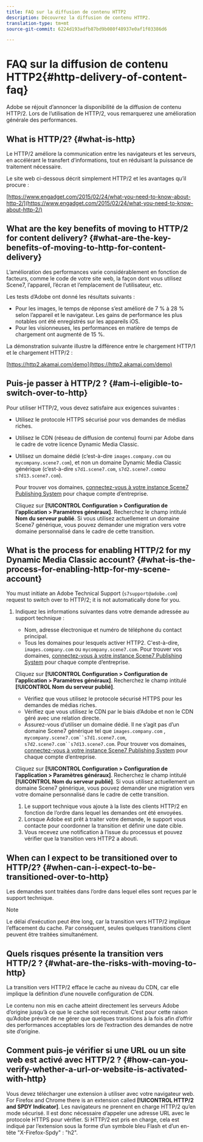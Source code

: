 ```yaml
---
title: FAQ sur la diffusion de contenu HTTP2
description: Découvrez la diffusion de contenu HTTP2.
translation-type: tm+mt
source-git-commit: 6224d193adfb87bd9b080f48937e0af1f03386d6

---
```



# FAQ sur la diffusion de contenu HTTP2{#http-delivery-of-content-faq}

Adobe se réjouit d’annoncer la disponibilité de la diffusion de contenu HTTP/2. Lors de l’utilisation de HTTP/2, vous remarquerez une amélioration générale des performances.

## What is HTTP/2? {#what-is-http}

Le HTTP/2 améliore la communication entre les navigateurs et les serveurs, en accélérant le transfert d’informations, tout en réduisant la puissance de traitement nécessaire.

Le site web ci-dessous décrit simplement HTTP/2 et les avantages qu’il procure :

[https://www.engadget.com/2015/02/24/what-you-need-to-know-about-http-2/](https://www.engadget.com/2015/02/24/what-you-need-to-know-about-http-2/)

## What are the key benefits of moving to HTTP/2 for content delivery? {#what-are-the-key-benefits-of-moving-to-http-for-content-delivery}

L’amélioration des performances varie considérablement en fonction de facteurs, comme le code de votre site web, la façon dont vous utilisez Scene7, l’appareil, l’écran et l’emplacement de l’utilisateur, etc.

Les tests d’Adobe ont donné les résultats suivants :

* Pour les images, le temps de réponse s’est amélioré de 7 % à 28 % selon l’appareil et le navigateur. Les gains de performance les plus notables ont été enregistrés sur les appareils iOS.
* Pour les visionneuses, les performances en matière de temps de chargement ont augmenté de 15 %.

La démonstration suivante illustre la différence entre le chargement HTTP/1 et le chargement HTTP/2 :

[https://http2.akamai.com/demo](https://http2.akamai.com/demo)

## Puis-je passer à HTTP/2 ? {#am-i-eligible-to-switch-over-to-http}

Pour utiliser HTTP/2, vous devez satisfaire aux exigences suivantes :

* Utilisez le protocole HTTPS sécurisé pour vos demandes de médias riches.
* Utilisez le CDN (réseau de diffusion de contenu) fourni par Adobe dans le cadre de votre licence Dynamic Media Classic.
* Utilisez un domaine dédié (c’est-à-dire `images.company.com` ou `mycompany.scene7.com`), et non un domaine Dynamic Media Classic générique (c’est-à-dire `s7d1.scene7.com`, `s7d2.scene7.com`ou `s7d13.scene7.com`).

   Pour trouver vos domaines, [connectez-vous à votre instance Scene7 Publishing System](https://www.adobe.com/marketing-cloud/experience-manager/scene7-login.html) pour chaque compte d’entreprise.

    Cliquez sur **[!UICONTROL Configuration > Configuration de l’application > Paramètres généraux]**. Recherchez le champ intitulé **Nom du serveur publié**. Si vous utilisez actuellement un domaine Scene7 générique, vous pouvez demander une migration vers votre domaine personnalisé dans le cadre de cette transition.

## What is the process for enabling HTTP/2 for my Dynamic Media Classic account? {#what-is-the-process-for-enabling-http-for-my-scene-account}

You must initiate an Adobe Technical Support (`s7support@adobe.com`) request to switch over to HTTP/2; it is not automatically done for you.

1. Indiquez les informations suivantes dans votre demande adressée au support technique :

   * Nom, adresse électronique et numéro de téléphone du contact principal.
   * Tous les domaines pour lesquels activer HTTP2. C&#39;est-à-dire, `images.company.com` ou `mycompany.scene7.com`.
   Pour trouver vos domaines, [connectez-vous à votre instance Scene7 Publishing System](https://www.adobe.com/marketing-cloud/experience-manager/scene7-login.html) pour chaque compte d’entreprise.

    Cliquez sur **[!UICONTROL Configuration > Configuration de l’application > Paramètres généraux]**. Recherchez le champ intitulé **[!UICONTROL Nom du serveur publié]**.

   * Vérifiez que vous utilisez le protocole sécurisé HTTPS pour les demandes de médias riches.
   * Vérifiez que vous utilisez le CDN par le biais d’Adobe et non le CDN géré avec une relation directe.
   * Assurez-vous d’utiliser un domaine dédié. Il ne s’agit pas d’un domaine Scene7 générique tel que `images.company.com` , `mycompany.scene7.com``s7d1.scene7.com`, `s7d2.scene7.com``s7d13.scene7.com`.
   Pour trouver vos domaines, [connectez-vous à votre instance Scene7 Publishing System](https://www.adobe.com/marketing-cloud/experience-manager/scene7-login.html) pour chaque compte d’entreprise.

    Cliquez sur **[!UICONTROL Configuration > Configuration de l’application > Paramètres généraux]**. Recherchez le champ intitulé **[!UICONTROL Nom du serveur publié]**. Si vous utilisez actuellement un domaine Scene7 générique, vous pouvez demander une migration vers votre domaine personnalisé dans le cadre de cette transition.

   1. Le support technique vous ajoute à la liste des clients HTTP/2 en fonction de l’ordre dans lequel les demandes ont été envoyées.
   1. Lorsque Adobe est prêt à traiter votre demande, le support vous contacte pour coordonner la transition et définir une date cible.
   1. Vous recevez une notification à l’issue du processus et pouvez vérifier que la transition vers HTTP2 a abouti.



## When can I expect to be transitioned over to HTTP/2? {#when-can-i-expect-to-be-transitioned-over-to-http}

Les demandes sont traitées dans l’ordre dans lequel elles sont reçues par le support technique.

>[!NOTE]
>
>Le délai d’exécution peut être long, car la transition vers HTTP/2 implique l’effacement du cache. Par conséquent, seules quelques transitions client peuvent être traitées simultanément.

## Quels risques présente la transition vers HTTP/2 ? {#what-are-the-risks-with-moving-to-http}

La transition vers HTTP/2 efface le cache au niveau du CDN, car elle implique la définition d’une nouvelle configuration de CDN.

Le contenu non mis en cache atteint directement les serveurs Adobe d’origine jusqu’à ce que le cache soit reconstruit. C’est pour cette raison qu’Adobe prévoit de ne gérer que quelques transitions à la fois afin d’offrir des performances acceptables lors de l’extraction des demandes de notre site d’origine.

## Comment puis-je vérifier si une URL ou un site web est activé avec HTTP/2 ? {#how-can-you-verify-whether-a-url-or-website-is-activated-with-http}

Vous devez télécharger une extension à utiliser avec votre navigateur web. For Firefox and Chrome there is an extension called **[!UICONTROL HTTP/2 and SPDY Indicator]**. Les navigateurs ne prennent en charge HTTP/2 qu’en mode sécurisé. Il est donc nécessaire d’appeler une adresse URL avec le protocole HTTPS pour vérifier. Si HTTP/2 est pris en charge, cela est indiqué par l’extension sous la forme d’un symbole bleu Flash et d’un en-tête &quot;X-Firefox-Spdy&quot; : &quot;h2&quot;.
